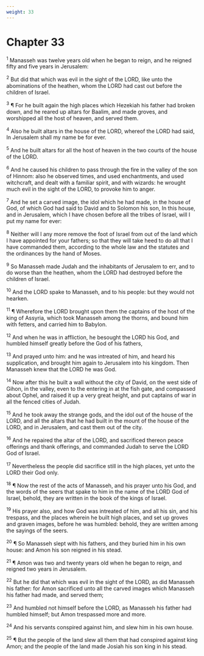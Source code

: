 ```yaml
---
weight: 33
---
```


# Chapter 33

<sup>1</sup> Manasseh was twelve years old when he began to reign, and he reigned fifty and five years in Jerusalem: 

<sup>2</sup> But did that which was evil in the sight of the LORD, like unto the abominations of the heathen, whom the LORD had cast out before the children of Israel. 

<sup>3</sup> ¶ For he built again the high places which Hezekiah his father had broken down, and he reared up altars for Baalim, and made groves, and worshipped all the host of heaven, and served them. 

<sup>4</sup> Also he built altars in the house of the LORD, whereof the LORD had said, In Jerusalem shall my name be for ever. 

<sup>5</sup> And he built altars for all the host of heaven in the two courts of the house of the LORD. 

<sup>6</sup> And he caused his children to pass through the fire in the valley of the son of Hinnom: also he observed times, and used enchantments, and used witchcraft, and dealt with a familiar spirit, and with wizards: he wrought much evil in the sight of the LORD, to provoke him to anger. 

<sup>7</sup> And he set a carved image, the idol which he had made, in the house of God, of which God had said to David and to Solomon his son, In this house, and in Jerusalem, which I have chosen before all the tribes of Israel, will I put my name for ever: 

<sup>8</sup> Neither will I any more remove the foot of Israel from out of the land which I have appointed for your fathers; so that they will take heed to do all that I have commanded them, according to the whole law and the statutes and the ordinances by the hand of Moses. 

<sup>9</sup> So Manasseh made Judah and the inhabitants of Jerusalem to err, and to do worse than the heathen, whom the LORD had destroyed before the children of Israel. 

<sup>10</sup> And the LORD spake to Manasseh, and to his people: but they would not hearken. 

<sup>11</sup> ¶ Wherefore the LORD brought upon them the captains of the host of the king of Assyria, which took Manasseh among the thorns, and bound him with fetters, and carried him to Babylon. 

<sup>12</sup> And when he was in affliction, he besought the LORD his God, and humbled himself greatly before the God of his fathers, 

<sup>13</sup> And prayed unto him: and he was intreated of him, and heard his supplication, and brought him again to Jerusalem into his kingdom. Then Manasseh knew that the LORD he was God. 

<sup>14</sup> Now after this he built a wall without the city of David, on the west side of Gihon, in the valley, even to the entering in at the fish gate, and compassed about Ophel, and raised it up a very great height, and put captains of war in all the fenced cities of Judah. 

<sup>15</sup> And he took away the strange gods, and the idol out of the house of the LORD, and all the altars that he had built in the mount of the house of the LORD, and in Jerusalem, and cast them out of the city. 

<sup>16</sup> And he repaired the altar of the LORD, and sacrificed thereon peace offerings and thank offerings, and commanded Judah to serve the LORD God of Israel. 

<sup>17</sup> Nevertheless the people did sacrifice still in the high places, yet unto the LORD their God only. 

<sup>18</sup> ¶ Now the rest of the acts of Manasseh, and his prayer unto his God, and the words of the seers that spake to him in the name of the LORD God of Israel, behold, they are written in the book of the kings of Israel. 

<sup>19</sup> His prayer also, and how God was intreated of him, and all his sin, and his trespass, and the places wherein he built high places, and set up groves and graven images, before he was humbled: behold, they are written among the sayings of the seers. 

<sup>20</sup> ¶ So Manasseh slept with his fathers, and they buried him in his own house: and Amon his son reigned in his stead. 

<sup>21</sup> ¶ Amon was two and twenty years old when he began to reign, and reigned two years in Jerusalem. 

<sup>22</sup> But he did that which was evil in the sight of the LORD, as did Manasseh his father: for Amon sacrificed unto all the carved images which Manasseh his father had made, and served them; 

<sup>23</sup> And humbled not himself before the LORD, as Manasseh his father had humbled himself; but Amon trespassed more and more. 

<sup>24</sup> And his servants conspired against him, and slew him in his own house. 

<sup>25</sup> ¶ But the people of the land slew all them that had conspired against king Amon; and the people of the land made Josiah his son king in his stead. 



